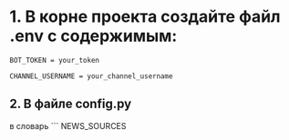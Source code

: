 # 1. В корне проекта создайте файл .env с содержимым:

```
BOT_TOKEN = your_token

```

```
CHANNEL_USERNAME = your_channel_username

```
## 2. В файле config.py

в словарь ```
NEWS_SOURCES
```добавьте источники новостей.
